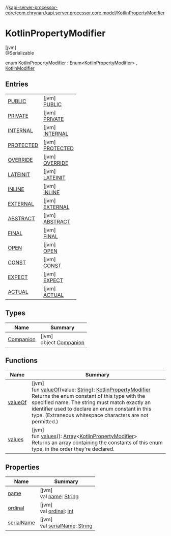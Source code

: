 //[kapi-server-processor-core](../../../index.md)/[com.chrynan.kapi.server.processor.core.model](../index.md)/[KotlinPropertyModifier](index.md)

# KotlinPropertyModifier

[jvm]\
@Serializable

enum [KotlinPropertyModifier](index.md) : [Enum](https://kotlinlang.org/api/latest/jvm/stdlib/kotlin/-enum/index.html)&lt;[KotlinPropertyModifier](index.md)&gt; , [KotlinModifier](../-kotlin-modifier/index.md)

## Entries

| | |
|---|---|
| [PUBLIC](-p-u-b-l-i-c/index.md) | [jvm]<br>[PUBLIC](-p-u-b-l-i-c/index.md) |
| [PRIVATE](-p-r-i-v-a-t-e/index.md) | [jvm]<br>[PRIVATE](-p-r-i-v-a-t-e/index.md) |
| [INTERNAL](-i-n-t-e-r-n-a-l/index.md) | [jvm]<br>[INTERNAL](-i-n-t-e-r-n-a-l/index.md) |
| [PROTECTED](-p-r-o-t-e-c-t-e-d/index.md) | [jvm]<br>[PROTECTED](-p-r-o-t-e-c-t-e-d/index.md) |
| [OVERRIDE](-o-v-e-r-r-i-d-e/index.md) | [jvm]<br>[OVERRIDE](-o-v-e-r-r-i-d-e/index.md) |
| [LATEINIT](-l-a-t-e-i-n-i-t/index.md) | [jvm]<br>[LATEINIT](-l-a-t-e-i-n-i-t/index.md) |
| [INLINE](-i-n-l-i-n-e/index.md) | [jvm]<br>[INLINE](-i-n-l-i-n-e/index.md) |
| [EXTERNAL](-e-x-t-e-r-n-a-l/index.md) | [jvm]<br>[EXTERNAL](-e-x-t-e-r-n-a-l/index.md) |
| [ABSTRACT](-a-b-s-t-r-a-c-t/index.md) | [jvm]<br>[ABSTRACT](-a-b-s-t-r-a-c-t/index.md) |
| [FINAL](-f-i-n-a-l/index.md) | [jvm]<br>[FINAL](-f-i-n-a-l/index.md) |
| [OPEN](-o-p-e-n/index.md) | [jvm]<br>[OPEN](-o-p-e-n/index.md) |
| [CONST](-c-o-n-s-t/index.md) | [jvm]<br>[CONST](-c-o-n-s-t/index.md) |
| [EXPECT](-e-x-p-e-c-t/index.md) | [jvm]<br>[EXPECT](-e-x-p-e-c-t/index.md) |
| [ACTUAL](-a-c-t-u-a-l/index.md) | [jvm]<br>[ACTUAL](-a-c-t-u-a-l/index.md) |

## Types

| Name | Summary |
|---|---|
| [Companion](-companion/index.md) | [jvm]<br>object [Companion](-companion/index.md) |

## Functions

| Name | Summary |
|---|---|
| [valueOf](value-of.md) | [jvm]<br>fun [valueOf](value-of.md)(value: [String](https://kotlinlang.org/api/latest/jvm/stdlib/kotlin/-string/index.html)): [KotlinPropertyModifier](index.md)<br>Returns the enum constant of this type with the specified name. The string must match exactly an identifier used to declare an enum constant in this type. (Extraneous whitespace characters are not permitted.) |
| [values](values.md) | [jvm]<br>fun [values](values.md)(): [Array](https://kotlinlang.org/api/latest/jvm/stdlib/kotlin/-array/index.html)&lt;[KotlinPropertyModifier](index.md)&gt;<br>Returns an array containing the constants of this enum type, in the order they're declared. |

## Properties

| Name | Summary |
|---|---|
| [name](../-kotlin-type-declaration/-kind/-a-n-n-o-t-a-t-i-o-n_-c-l-a-s-s/index.md#-372974862%2FProperties%2F-2055083147) | [jvm]<br>val [name](../-kotlin-type-declaration/-kind/-a-n-n-o-t-a-t-i-o-n_-c-l-a-s-s/index.md#-372974862%2FProperties%2F-2055083147): [String](https://kotlinlang.org/api/latest/jvm/stdlib/kotlin/-string/index.html) |
| [ordinal](../-kotlin-type-declaration/-kind/-a-n-n-o-t-a-t-i-o-n_-c-l-a-s-s/index.md#-739389684%2FProperties%2F-2055083147) | [jvm]<br>val [ordinal](../-kotlin-type-declaration/-kind/-a-n-n-o-t-a-t-i-o-n_-c-l-a-s-s/index.md#-739389684%2FProperties%2F-2055083147): [Int](https://kotlinlang.org/api/latest/jvm/stdlib/kotlin/-int/index.html) |
| [serialName](serial-name.md) | [jvm]<br>val [serialName](serial-name.md): [String](https://kotlinlang.org/api/latest/jvm/stdlib/kotlin/-string/index.html) |

